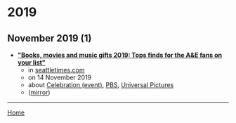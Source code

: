 # 2019

## November 2019 (1)

 - [**"Books, movies and music gifts 2019: Tops finds for the A&E fans on your list"**](https://www.seattletimes.com/explore/shop-northwest/books-movies-and-music-gifts-2019-tops-finds-for-the-ae-fans-on-your-list/)
    - in [seattletimes.com](../../../publications/p-t/seattletimes-com/index.md)
    - on 14 November 2019
    - about [Celebration (event)](../../../topics/event/celebration/index.md), [PBS](../../../topics/pbs/index.md), [Universal Pictures](../../../topics/universal-pictures/index.md)
    - ([mirror](https://web.archive.org/web/*/https://www.seattletimes.com/explore/shop-northwest/books-movies-and-music-gifts-2019-tops-finds-for-the-ae-fans-on-your-list/))

----

[Home](../index.md)
